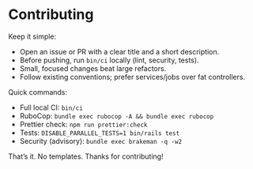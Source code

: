 # Contributing

Keep it simple:

- Open an issue or PR with a clear title and a short description.
- Before pushing, run `bin/ci` locally (lint, security, tests).
- Small, focused changes beat large refactors.
- Follow existing conventions; prefer services/jobs over fat controllers.

Quick commands:

- Full local CI: `bin/ci`
- RuboCop: `bundle exec rubocop -A && bundle exec rubocop`
- Prettier check: `npm run prettier:check`
- Tests: `DISABLE_PARALLEL_TESTS=1 bin/rails test`
- Security (advisory): `bundle exec brakeman -q -w2`

That’s it. No templates. Thanks for contributing!
